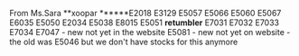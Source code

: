 
From Ms.Sara
**xoopar
******E2018
E3129
E5057
E5066
E5060
E5067
E6035
E5050
E2034
E5038
E8015
E5051 
**retumbler**
E7031
E7032
E7033
E7034
E7047 - new not yet in the website
E5081 - new not yet on website - the old was E5046 but we don't have stocks for this anymore